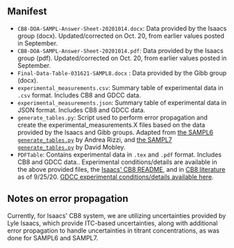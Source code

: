 ## Manifest

- `CB8-DOA-SAMPL-Answer-Sheet-20201014.docx`: Data provided by the Isaacs group (docx). Updated/corrected on Oct. 20, from earlier values posted in September.
- `CB8-DOA-SAMPL-Answer-Sheet-20201014.pdf`: Data provided by the Isaacs group (pdf). Updated/corrected on Oct. 20, from earlier values posted in September. 
- `Final-Data-Table-031621-SAMPL8.docx` : Data provided by the Gibb group (docx). 
- `experimental_measurements.csv`: Summary table of experimental data in `.csv` format. Includes CB8 and GDCC data.
- `experimental_measurements.json`: Summary table of experimental data in JSON format. Includes CB8 and GDCC data.
- `generate_tables.py`: Script used to perform error propagation and create the experimental_measurements.X files based on the data provided by the Isaacs and Gibb groups. Adapted from [the SAMPL6 `generate_tables.py`](https://github.com/samplchallenges/SAMPL6/blob/master/host_guest/Analysis/ExperimentalMeasurements/generate_tables.py) by Andrea Rizzi, and [the SAMPL7 `generate_tables.py`](https://github.com/samplchallenges/SAMPL7/blob/master/host_guest/Analysis/ExperimentalMeasurements/generate_tables.py) by David Mobley.
- `PDFTable`: Contains experimental data in `.tex` and `.pdf` format. Includes CB8 and GDCC data..
Experimental conditions/details are available in the above provided files, the [Isaacs' CB8 README](https://github.com/samplchallenges/SAMPL8/blob/master/host_guest/CB8/README.md), and in [CB8 literature](https://chemrxiv.org/articles/preprint/In_Vitro_and_In_Vivo_Sequestration_of_Phencyclidine_by_Me4Cucurbit_8_uril/12994004) as of 9/25/20. [GDCC experimental conditions/details available here](https://github.com/samplchallenges/SAMPL8/blob/master/host_guest/GDCC/README.md). 

## Notes on error propagation

Currently, for Isaacs' CB8 system, we are utilizing uncertainties provided by Lyle Isaacs, which provide ITC-based uncertainties, along with additional error propagation to handle uncertainties in titrant concentrations, as was done for SAMPL6 and SAMPL7.
